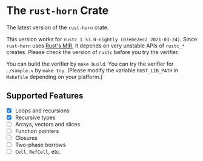 # The `rust-horn` Crate

The latest version of the `rust-horn` crate.

This version works for `rustc 1.53.0-nightly (07e0e2ec2 2021-03-24)`.
Since `rust-horn` uses [Rust's MIR](https://rust-lang.github.io/rustc-guide/mir/index.html), it depends on very unstable APIs of `rustc_*` creates.
Please check the version of `rustc` before you try the verifier.

You can build the verifier by `make build`.
You can try the verifier for `./sample.v` by `make try`.
(Please modify the variable `RUST_LIB_PATH` in `Makefile` depending on your platform.)

## Supported Features

- [x] Loops and recursions
- [x] Recursive types
- [ ] Arrays, vectors and slices
- [ ] Function pointers
- [ ] Closures
- [ ] Two-phase borrows
- [ ] `Cell`, `RefCell`, etc.
